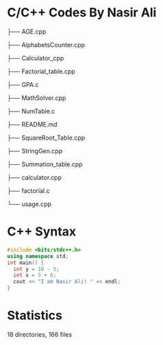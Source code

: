 <h1>C/C++ Codes By Nasir Ali</h1>

<p>├── AGE.cpp</p>
<p>├── AlphabetsCounter.cpp</p>
<p>├── Calculator_cpp</p>
<p>├── Factorial_table.cpp</p>
<p>├── GPA.c</p>
<p>├── MathSolver.cpp</p>
<p>├── NumTable.c</p>
<p>├── README.md</p>
<p>├── SquareRoot_Table.cpp</p>
<p>├── StringGen.cpp</p>
<p>├── Summation_table.cpp</p>
<p>├── calculator.cpp</p>
<p>├── factorial.c</p>
<p>└── usage.cpp</p>

# C++ Syntax

```cpp
#include <bits/stdc++.h>
using namespace std;
int main() {
  int y = 10 - 5;
  int x = 5 + 6;
  cout << "I am Nasir Ali! " << endl;
}
```


<h1>Statistics</h1>
<p>18 directories, 166 files</p>
